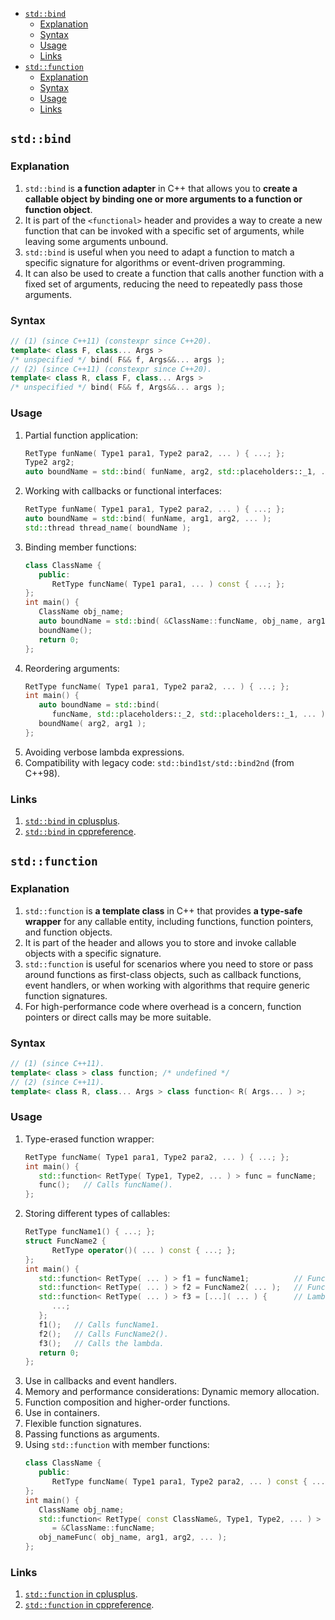 <!-- vim-markdown-toc GFM -->

- [`std::bind`](#stdbind)
  - [Explanation](#explanation)
  - [Syntax](#syntax)
  - [Usage](#usage)
  - [Links](#links)
- [`std::function`](#stdfunction)
  - [Explanation](#explanation-1)
  - [Syntax](#syntax-1)
  - [Usage](#usage-1)
  - [Links](#links-1)

<!-- vim-markdown-toc -->

## `std::bind`

### Explanation

1. `std::bind` is **a function adapter** in C++ that allows you to **create a
   callable object by binding one or more arguments to a function or function
   object**.
2. It is part of the `<functional>` header and provides a way to create a new
   function that can be invoked with a specific set of arguments, while leaving
   some arguments unbound.
3. `std::bind` is useful when you need to adapt a function to match a specific
   signature for algorithms or event-driven programming.
4. It can also be used to create a function that calls another function with a
   fixed set of arguments, reducing the need to repeatedly pass those arguments.

### Syntax

```CPP
// (1) (since C++11) (constexpr since C++20).
template< class F, class... Args >
/* unspecified */ bind( F&& f, Args&&... args );
// (2) (since C++11) (constexpr since C++20).
template< class R, class F, class... Args >
/* unspecified */ bind( F&& f, Args&&... args );
```

### Usage

1. Partial function application:
   ```CPP
   RetType funName( Type1 para1, Type2 para2, ... ) { ...; };
   Type2 arg2;
   auto boundName = std::bind( funName, arg2, std::placeholders::_1, ... );
   ```
2. Working with callbacks or functional interfaces:
   ```CPP
   RetType funName( Type1 para1, Type2 para2, ... ) { ...; };
   auto boundName = std::bind( funName, arg1, arg2, ... );
   std::thread thread_name( boundName );
   ```
3. Binding member functions:
   ```CPP
   class ClassName {
      public:
         RetType funcName( Type1 para1, ... ) const { ...; };
   };
   int main() {
      ClassName obj_name;
      auto boundName = std::bind( &ClassName::funcName, obj_name, arg1, ... );
      boundName();
      return 0;
   };
   ```
4. Reordering arguments:
   ```CPP
   RetType funcName( Type1 para1, Type2 para2, ... ) { ...; };
   int main() {
      auto boundName = std::bind(
         funcName, std::placeholders::_2, std::placeholders::_1, ... );
      boundName( arg2, arg1 );
   };
   ```
5. Avoiding verbose lambda expressions.
6. Compatibility with legacy code: `std::bind1st/std::bind2nd` (from C++98).

### Links

1. [`std::bind` in cplusplus](https://cplusplus.com/reference/functional/bind/).
2. [`std::bind` in cppreference](https://en.cppreference.com/w/cpp/utility/functional/bind).

## `std::function`

### Explanation

1. `std::function` is **a template class** in C++ that provides **a type-safe
   wrapper** for any callable entity, including functions, function pointers,
   and function objects.
2. It is part of the <functional> header and allows you to store and invoke
   callable objects with a specific signature.
3. `std::function` is useful for scenarios where you need to store or pass
   around functions as first-class objects, such as callback functions, event
   handlers, or when working with algorithms that require generic function
   signatures.
4. For high-performance code where overhead is a concern, function pointers or
   direct calls may be more suitable.

### Syntax

```CPP
// (1) (since C++11).
template< class > class function; /* undefined */
// (2) (since C++11).
template< class R, class... Args > class function< R( Args... ) >;
```

### Usage

1. Type-erased function wrapper:
   ```CPP
   RetType funcName( Type1 para1, Type2 para2, ... ) { ...; };
   int main() {
      std::function< RetType( Type1, Type2, ... ) > func = funcName;
      func();   // Calls funcName().
   };
   ```
2. Storing different types of callables:
   ```CPP
   RetType funcName1() { ...; };
   struct FuncName2 {
         RetType operator()( ... ) const { ...; };
   };
   int main() {
      std::function< RetType( ... ) > f1 = funcName1;          // Function pointer.
      std::function< RetType( ... ) > f2 = FuncName2( ... );   // Functor.
      std::function< RetType( ... ) > f3 = [...]( ... ) {      // Lambda.
         ...;
      };
      f1();   // Calls funcName1.
      f2();   // Calls FuncName2().
      f3();   // Calls the lambda.
      return 0;
   };
   ```
3. Use in callbacks and event handlers.
4. Memory and performance considerations: Dynamic memory allocation.
5. Function composition and higher-order functions.
6. Use in containers.
7. Flexible function signatures.
8. Passing functions as arguments.
9. Using `std::function` with member functions:
   ```CPP
   class ClassName {
      public:
         RetType funcName( Type1 para1, Type2 para2, ... ) const { ...; };
   };
   int main() {
      ClassName obj_name;
      std::function< RetType( const ClassName&, Type1, Type2, ... ) > obj_nameFunc
         = &ClassName::funcName;
      obj_nameFunc( obj_name, arg1, arg2, ... );
   };
   ```

### Links

1. [`std::function` in cplusplus](https://cplusplus.com/reference/functional/function/).
2. [`std::function` in cppreference](https://en.cppreference.com/w/cpp/utility/functional/function).
